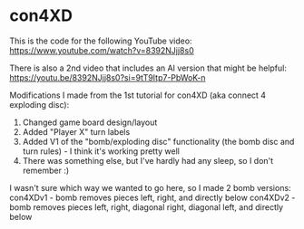 # con4XD

This is the code for the following YouTube video: https://www.youtube.com/watch?v=8392NJjj8s0

There is also a 2nd video that includes an AI version that might be helpful: https://youtu.be/8392NJjj8s0?si=9tT9Itp7-PbWoK-n

Modifications I made from the 1st tutorial for con4XD (aka connect 4 exploding disc):
1. Changed game board design/layout
2. Added "Player X" turn labels
3. Added V1 of the "bomb/exploding disc" functionality (the bomb disc and turn rules) - I think it's working pretty well
4. There was something else, but I've hardly had any sleep, so I don't remember :) 

I wasn't sure which way we wanted to go here, so I made 2 bomb versions:
con4XDv1 - bomb removes pieces left, right, and directly below
con4XDv2 - bomb removes pieces left, right, diagonal right, diagonal left, and directly below